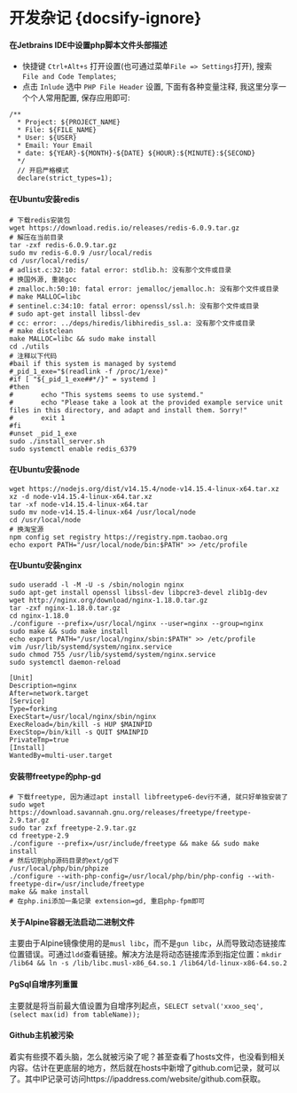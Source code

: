 # 开发杂记 {docsify-ignore}

#### 在Jetbrains IDE中设置php脚本文件头部描述
   * 快捷键 `Ctrl+Alt+s` 打开设置(也可通过菜单`File => Settings`打开), 搜索 `File and Code Templates`;
   * 点击 `Inlude` 选中 `PHP File Header` 设置, 下面有各种变量注释, 我这里分享一个个人常用配置, 保存应用即可:
   ```
   /**
     * Project: ${PROJECT_NAME}
     * File: ${FILE_NAME}
     * User: ${USER}
     * Email: Your Email
     * date: ${YEAR}-${MONTH}-${DATE} ${HOUR}:${MINUTE}:${SECOND}
     */
     // 开启严格模式
     declare(strict_types=1);
   ```

#### 在Ubuntu安装redis
```shell script
# 下载redis安装包
wget https://download.redis.io/releases/redis-6.0.9.tar.gz
# 解压在当前目录
tar -zxf redis-6.0.9.tar.gz
sudo mv redis-6.0.9 /usr/local/redis
cd /usr/local/redis/
# adlist.c:32:10: fatal error: stdlib.h: 没有那个文件或目录
# 换国外源, 重装gcc
# zmalloc.h:50:10: fatal error: jemalloc/jemalloc.h: 没有那个文件或目录
# make MALLOC=libc
# sentinel.c:34:10: fatal error: openssl/ssl.h: 没有那个文件或目录
# sudo apt-get install libssl-dev
# cc: error: ../deps/hiredis/libhiredis_ssl.a: 没有那个文件或目录
# make distclean
make MALLOC=libc && sudo make install
cd ./utils
# 注释以下代码
#bail if this system is managed by systemd
#_pid_1_exe="$(readlink -f /proc/1/exe)"
#if [ "${_pid_1_exe##*/}" = systemd ]
#then
#       echo "This systems seems to use systemd."
#       echo "Please take a look at the provided example service unit files in this directory, and adapt and install them. Sorry!"
#       exit 1
#fi
#unset _pid_1_exe
sudo ./install_server.sh
sudo systemctl enable redis_6379
```

#### 在Ubuntu安装node
```shell script
wget https://nodejs.org/dist/v14.15.4/node-v14.15.4-linux-x64.tar.xz
xz -d node-v14.15.4-linux-x64.tar.xz
tar -xf node-v14.15.4-linux-x64.tar
sudo mv node-v14.15.4-linux-x64 /usr/local/node
cd /usr/local/node
# 换淘宝源
npm config set registry https://registry.npm.taobao.org
echo export PATH="/usr/local/node/bin:$PATH" >> /etc/profile
```

#### 在Ubuntu安装nginx
```shell script
sudo useradd -l -M -U -s /sbin/nologin nginx
sudo apt-get install openssl libssl-dev libpcre3-devel zlib1g-dev
wget http://nginx.org/download/nginx-1.18.0.tar.gz
tar -zxf nginx-1.18.0.tar.gz
cd nginx-1.18.0
./configure --prefix=/usr/local/nginx --user=nginx --group=nginx
sudo make && sudo make install
echo export PATH="/usr/local/nginx/sbin:$PATH" >> /etc/profile
vim /usr/lib/systemd/system/nginx.service
sudo chmod 755 /usr/lib/systemd/system/nginx.service
sudo systemctl daemon-reload
```
```
[Unit]
Description=nginx
After=network.target
[Service]
Type=forking
ExecStart=/usr/local/nginx/sbin/nginx
ExecReload=/bin/kill -s HUP $MAINPID
ExecStop=/bin/kill -s QUIT $MAINPID
PrivateTmp=true
[Install]
WantedBy=multi-user.target
```

#### 安装带freetype的php-gd
```shell script
# 下载freetype, 因为通过apt install libfreetype6-dev行不通, 就只好单独安装了
sudo wget https://download.savannah.gnu.org/releases/freetype/freetype-2.9.tar.gz
sudo tar zxf freetype-2.9.tar.gz
cd freetype-2.9 
./configure --prefix=/usr/include/freetype && make && sudo make install
# 然后切到php源码目录的ext/gd下
/usr/local/php/bin/phpize
./configure --with-php-config=/usr/local/php/bin/php-config --with-freetype-dir=/usr/include/freetype
make && make install
# 在php.ini添加一条记录 extension=gd, 重启php-fpm即可
```

#### 关于Alpine容器无法启动二进制文件
主要由于Alpine镜像使用的是`musl libc`，而不是`gun libc`，从而导致动态链接库位置错误。可通过`ldd`查看链接。解决方法是将动态链接库添到指定位置：`mkdir /lib64 && ln -s /lib/libc.musl-x86_64.so.1 /lib64/ld-linux-x86-64.so.2`

#### PgSql自增序列重置
主要就是将当前最大值设置为自增序列起点，`SELECT setval('xxoo_seq', (select max(id) from tableName));`

#### Github主机被污染
着实有些摸不着头脑，怎么就被污染了呢？甚至查看了hosts文件，也没看到相关内容。估计在更底层的地方，然后就在hosts中新增了github.com记录，就可以了。其中IP记录可访问https://ipaddress.com/website/github.com获取。 